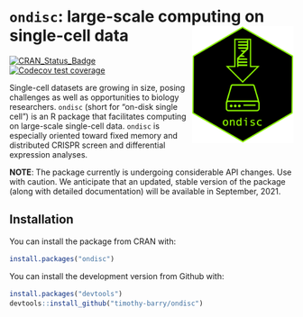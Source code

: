 
<!-- README.md is generated from README.Rmd. Please edit that file -->

# `ondisc`: large-scale computing on single-cell data <img src="man/figures/hex_alt.png" align="right" alt="" width="180" />

<!-- badges: start -->

[![CRAN\_Status\_Badge](https://www.r-pkg.org/badges/version/ondisc)](https://cran.r-project.org/package=ondisc)
[![Codecov test
coverage](https://codecov.io/gh/Timothy-Barry/ondisc/branch/main/graph/badge.svg)](https://codecov.io/gh/Timothy-Barry/ondisc?branch=main)
<!-- badges: end -->

Single-cell datasets are growing in size, posing challenges as well as
opportunities to biology researchers. `ondisc` (short for “on-disk
single cell”) is an R package that facilitates computing on large-scale single-cell data. `ondisc` is
especially oriented toward fixed memory and distributed CRISPR screen and
differential expression analyses.

**NOTE**: The package currently is undergoing considerable API changes.
Use with caution. We anticipate that an updated, stable version of the
package (along with detailed documentation) will be available in
September, 2021.

<!-- Single-cell datasets are growing in size, posing challenges as well as opportunities to biology researchers. `ondisc` (short for "on-disk single cell") is an R package that enables users to easily and efficiently analyze large-scale single-cell data. `ondisc` makes computing on large-scale single-cell data **FUN**:

- **Fast**: `ondisc` is powered by several novel, highly efficient algorithms and data structures. All low-level code is written in C++ or C for maximum performance.
- **Universal**: `ondisc` runs on all platforms, from laptops to supercomputers. `ondisc` works seamlessly when the size of the data exceeds the amount of available memory. 
- **Ntuitive**: `ondisc` leverages ideas from functional programming, making it simple for R users users to pick up and incorporate into their programs.

Take a look at the [tutorials](https://timothy-barry.github.io/ondisc/articles/tutorial_odm_class.html) on the [package website](https://timothy-barry.github.io/ondisc/index.html). -->

## Installation

You can install the package from CRAN with:

``` r
install.packages("ondisc")
```

You can install the development version from Github with:

``` r
install.packages("devtools")
devtools::install_github("timothy-barry/ondisc")
```
